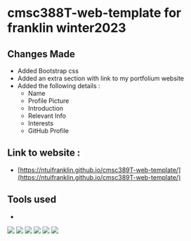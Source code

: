 # cmsc388T-web-template for franklin winter2023

## Changes Made 
 - Added Bootstrap css
 - Added an extra section with link to my portfolium website
 - Added the following details : 
   * Name
   * Profile Picture
   * Introduction
   * Relevant Info
   * Interests
   * GitHub Profile
## Link to website :
 - [https://ntuifranklin.github.io/cmsc389T-web-template/](https://ntuifranklin.github.io/cmsc389T-web-template/)

## Tools used 
- 
 <p float="left">
    <img src="https://img.shields.io/badge/docker-0db7ed?logo=docker"/>
    <img src="https://img.shields.io/badge/opensource-brightgreen" />
    <img src="https://img.shields.io/badge/Javascript-yellowgreen?logo=Javascript" />
    <img src="https://img.shields.io/badge/Gitlab-purple?logo=git"/>
    <img src="https://img.shields.io/badge/aws-FF9900?logo=aws"/>
    <img src="https://img.shields.io/badge/nodejs-215732?logo=nodejs"/>
 </p>

